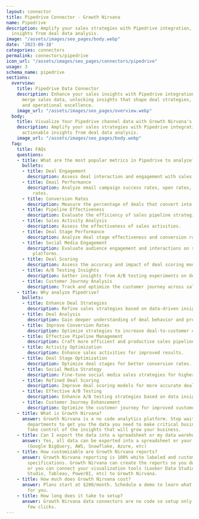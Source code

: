 ```yaml
---
layout: connector
title: Pipedrive Connector - Growth Nirvana
name: Pipedrive
description: Amplify your sales strategies with Pipedrive integration, gaining actionable
  insights from deal data analysis.
image: "/assets/images/seo_pages/body.webp"
date: '2023-09-18'
categories: connectors
permalink: connectors/pipedrive
icon_url: "/assets/images/seo_pages/connectors/pipedrive"
usage: 3
schema_name: pipedrive
sections:
  overview:
    title: Pipedrive Data Connector
    description: Enhance your sales insights with Pipedrive integration. Seamlessly
      merge sales data, unlocking insights that shape deal strategies, pipeline analysis,
      and operational excellence.
    image_url: "/assets/images/seo_pages/overview.webp"
  body:
    title: Visualize Your Pipedrive channel data with Growth Nirvana's Pipedrive Connector
    description: Amplify your sales strategies with Pipedrive integration, gaining
      actionable insights from deal data analysis.
    image_url: "/assets/images/seo_pages/body.webp"
  faq:
    title: FAQs
    questions:
    - title: What are the most popular metrics in Pipedrive to analyze?
      bullets:
      - title: Deal Engagement
        description: Assess deal interaction and engagement with sales materials.
      - title: Email Performance
        description: Analyze email campaign success rates, open rates, and click-through
          rates.
      - title: Conversion Rates
        description: Measure the percentage of deals that convert into customers.
      - title: Pipeline Effectiveness
        description: Evaluate the efficiency of sales pipeline strategies.
      - title: Sales Activity Analysis
        description: Assess the effectiveness of sales activities.
      - title: Deal Stage Performance
        description: Analyze deal stage effectiveness and conversion rates.
      - title: Social Media Engagement
        description: Evaluate audience engagement and interactions on social media
          platforms.
      - title: Deal Scoring
        description: Assess the accuracy and impact of deal scoring models.
      - title: A/B Testing Insights
        description: Gather insights from A/B testing experiments on deals.
      - title: Customer Journey Analysis
        description: Track and optimize the customer journey across sales touchpoints.
    - title: Why analyze Pipedrive?
      bullets:
      - title: Enhance Deal Strategies
        description: Refine sales strategies based on data-driven insights.
      - title: Deal Analysis
        description: Gain deeper understanding of deal behavior and preferences.
      - title: Improve Conversion Rates
        description: Optimize strategies to increase deal-to-customer conversion rates.
      - title: Effective Pipeline Management
        description: Craft more efficient and productive sales pipeline strategies.
      - title: Activity Optimization
        description: Enhance sales activities for improved results.
      - title: Deal Stage Optimization
        description: Optimize deal stages for better conversion rates.
      - title: Social Media Strategy
        description: Fine-tune social media sales strategies for higher engagement.
      - title: Refined Deal Scoring
        description: Improve deal scoring models for more accurate deal prioritization.
      - title: Effective A/B Testing
        description: Enhance A/B testing strategies based on data insights.
      - title: Customer Journey Enhancement
        description: Optimize the customer journey for improved customer experiences.
    - title: What is Growth Nirvana?
      answer: Growth Nirvana is a no code analytics platform. Stop waiting for other
        departments to get you the data you need to make critical business decisions.
        Take control of the insights that will grow your business.
    - title: Can I export the data into a spreadsheet or my data warehouse?
      answer: Yes, all data can be exported into a spreadsheet or your data warehouse
        (Google BigQuery, AWS, Snowflake, Azure, etc)
    - title: How customizable are Growth Nirvana reports?
      answer: Growth Nirvana reporting is 100% white labeled and customized to your
        specifications. Growth Nirvana can create the reports so you don’t have to
        or you can connect your visualization tools (Looker Data Studio/Google Data
        Studio, Tableau, PowerBI, etc) to Growth Nirvana.
    - title: How much does Growth Nirvana cost?
      answer: Plans start at $200/month. Schedule a demo to learn what plan is best
        for you.
    - title: How long does it take to setup?
      answer: Growth Nirvana data connectors are no code so setup only requires a
        few clicks.
---
```

